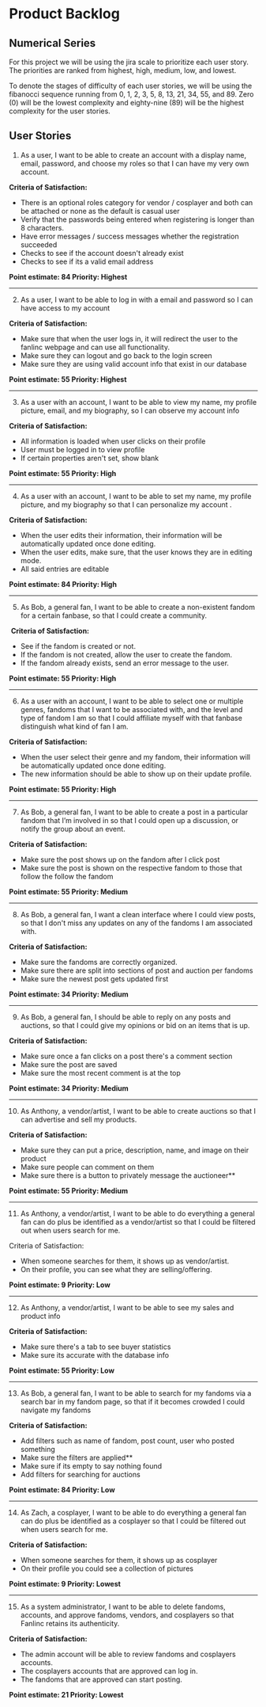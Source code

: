 # Product Backlog

## Numerical Series

For this project we will be using the jira scale to prioritize each user story. The priorities are ranked from highest, high, medium, low, and lowest.

To denote the stages of difficulty of each user stories, we will be using the fibanocci sequence running from 0, 1, 2, 3, 5, 8, 13, 21, 34, 55, and 89.
Zero (0) will be the lowest complexity and eighty-nine (89) will be the highest complexity for the user stories.

## User Stories 

1. As a user, I want to be able to create an account with a display name, email, password, and choose my roles so that I can have my very own account.

**Criteria of Satisfaction:**

* There is an optional roles category for vendor / cosplayer and both can be attached or none as the default is casual user
* Verify that the passwords being entered when registering is longer than 8 characters.
* Have error messages / success messages whether the registration succeeded
* Checks to see if the account doesn't already exist
* Checks to see if its a valid email address

**Point estimate: 84    Priority: Highest** 

---

2. As a user, I want to be able to log in with a email and password so I can have access to my account

**Criteria of Satisfaction:**

* Make sure that when the user logs in, it will redirect the user to the fanlinc webpage and can use all functionality.
* Make sure they can logout and go back to the login screen
* Make sure they are using valid account info that exist in our database

**Point estimate: 55    Priority: Highest** 

---

3. As a user with an account, I want to be able to view my name, my profile picture, email, and my biography, so I can observe my account info

**Criteria of Satisfaction:**

* All information is loaded when user clicks on their profile
* User must be logged in to view profile
* If certain properties aren't set, show blank

**Point estimate: 55    Priority: High** 

---


4. As a user with an account, I want to be able to set my name, my profile picture, and my biography so that I can personalize my account .

**Criteria of Satisfaction:**

* When the user edits their information, their information will be automatically updated once done editing.
* When the user edits, make sure, that the user knows they are in editing mode.
* All said entries are editable

**Point estimate: 84   Priority: High** 

---

5. As Bob, a general fan, I want to be able to create a non-existent fandom for a certain fanbase, so that I could create a community.

 **Criteria of Satisfaction:**

* See if the fandom is created or not.
* If the fandom is not created, allow the user to create the fandom.
* If the fandom already exists, send an error message to the user.

**Point estimate: 55  Priority: High** 

---

6. As a user with an account, I want to be able to select one or multiple genres, fandoms that I want to be associated with, and the level and type of fandom I am so that I could affiliate myself with that fanbase distinguish what kind of fan I am.

**Criteria of Satisfaction:**

* When the user select their genre and my fandom, their information will be automatically updated once done editing.
* The new information should be able to show up on their update profile.

**Point estimate: 55  Priority: High** 

---

7. As Bob, a general fan, I want to be able to create a post in a particular fandom that I’m involved in so that I could open up a discussion, or notify the group about an event.

**Criteria of Satisfaction:**

* Make sure the post shows up on the fandom after I click post
* Make sure the post is shown on the respective fandom to those that follow the follow the fandom

**Point estimate: 55  Priority: Medium** 

---

8. As Bob, a general fan, I want a clean interface where I could view posts, so that I don't miss any updates on any of the fandoms I am associated with.

**Criteria of Satisfaction:**

* Make sure the fandoms are correctly organized.
* Make sure there are split into sections of post and auction per fandoms
* Make sure the newest post gets updated first

**Point estimate: 34  Priority: Medium** 

---

9. As Bob, a general fan, I should be able to reply on any posts and auctions, so that I could give my opinions or bid on an items that is up.

**Criteria of Satisfaction:**

* Make sure once a fan clicks on a post there's a comment section
* Make sure the post are saved
* Make sure the most recent comment is at the top

**Point estimate: 34  Priority: Medium** 

---



10. As Anthony, a vendor/artist, I want to be able to create auctions so that I can advertise and sell my products.

**Criteria of Satisfaction:**

* Make sure they can put a price, description, name, and image on their product
* Make sure people can comment on them
* Make sure there is a button to privately message the auctioneer**

**Point estimate: 55  Priority: Medium** 

---



11. As Anthony, a vendor/artist, I want to be able to do everything a general fan can do plus be identified as a vendor/artist so that I could be filtered out when users search for me.

Criteria of Satisfaction:

* When someone searches for them, it shows up as vendor/artist.
* On their profile, you can see what they are selling/offering.

**Point estimate: 9  Priority: Low** 

---

12. As Anthony, a vendor/artist, I want to be able to see my sales and product info

**Criteria of Satisfaction:**

* Make sure there's a tab to see buyer statistics
* Make sure its accurate with the database info

**Point estimate: 55  Priority: Low** 

---

13. As Bob, a general fan, I want to be able to search for my fandoms via a search bar in my fandom page, so that if it becomes crowded I could navigate my fandoms

**Criteria of Satisfaction:**

* Add filters such as name of fandom, post count, user who posted something
* Make sure the filters are applied**
* Make sure if its empty to say nothing found
* Add filters for searching for auctions

**Point estimate: 84  Priority: Low** 

---

14. As Zach, a cosplayer, I want to be able to do everything a general fan can do plus be identified as a cosplayer so that I could be filtered out when users search for me.

**Criteria of Satisfaction:**

* When someone searches for them, it shows up as cosplayer
* On their profile you could see a collection of pictures

**Point estimate: 9  Priority: Lowest** 

---


15. As a system administrator, I want to be able to delete fandoms, accounts, and approve fandoms, vendors, and cosplayers so that Fanlinc retains its authenticity.

**Criteria of Satisfaction:**

* The admin account will be able to review fandoms and cosplayers accounts.
* The cosplayers accounts that are approved can log in.
* The fandoms that are approved can start posting.

**Point estimate: 21  Priority: Lowest** 
